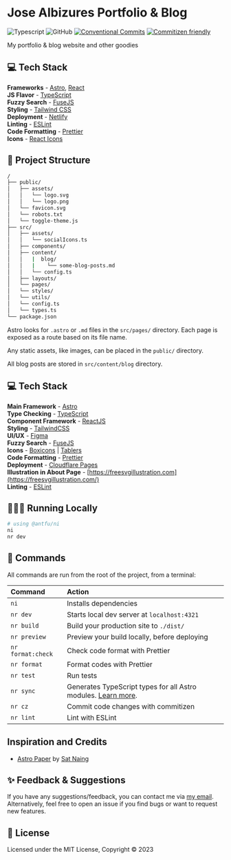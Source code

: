 # Jose Albizures Portfolio & Blog

![Typescript](https://img.shields.io/badge/TypeScript-007ACC?style=for-the-badge&logo=typescript&logoColor=white)
![GitHub](https://img.shields.io/github/license/albizures/albizures?color=%232F3741&style=for-the-badge)
[![Conventional Commits](https://img.shields.io/badge/Conventional%20Commits-1.0.0-%23FE5196?logo=conventionalcommits&logoColor=white&style=for-the-badge)](https://conventionalcommits.org)
[![Commitizen friendly](https://img.shields.io/badge/commitizen-friendly-brightgreen.svg?style=for-the-badge)](http://commitizen.github.io/cz-cli/)

My portfolio & blog website and other goodies

## 💻 Tech Stack

**Frameworks** - [Astro](https://astro.build), [React](https://react.dev)  
**JS Flavor** - [TypeScript](https://www.typescriptlang.org)  
**Fuzzy Search** - [FuseJS](https://fusejs.io)  
**Styling** - [Tailwind CSS](https://tailwindcss.com)  
**Deployment** - [Netlify](https://netlify.com)  
**Linting** - [ESLint](https://eslint.org)  
**Code Formatting** - [Prettier](https://prettier.io)  
**Icons** - [React Icons](react-icons.github.io/react-icons)

<!-- ## Lighthouse Score

<p align="center">
  <a href="https://pagespeed.web.dev/report?url=https%3A%2F%2Falbizures.com%2F&form_factor=desktop">
    <img width="710" alt="Jose Albizures Website Lighthouse Score" src="public/lighthouse-result.svg">
  <a>
</p> -->

## 🚀 Project Structure

```bash
/
├── public/
│   ├── assets/
│   │   └── logo.svg
│   │   └── logo.png
│   └── favicon.svg
│   └── robots.txt
│   └── toggle-theme.js
├── src/
│   ├── assets/
│   │   └── socialIcons.ts
│   ├── components/
│   ├── content/
│   │   |  blog/
│   │   |    └── some-blog-posts.md
│   │   └── config.ts
│   ├── layouts/
│   └── pages/
│   └── styles/
│   └── utils/
│   └── config.ts
│   └── types.ts
└── package.json
```

Astro looks for `.astro` or `.md` files in the `src/pages/` directory. Each page is exposed as a route based on its file name.

Any static assets, like images, can be placed in the `public/` directory.

All blog posts are stored in `src/content/blog` directory.

## 💻 Tech Stack

**Main Framework** - [Astro](https://astro.build/)  
**Type Checking** - [TypeScript](https://www.typescriptlang.org/)  
**Component Framework** - [ReactJS](https://reactjs.org/)  
**Styling** - [TailwindCSS](https://tailwindcss.com/)  
**UI/UX** - [Figma](https://figma.com)  
**Fuzzy Search** - [FuseJS](https://fusejs.io/)  
**Icons** - [Boxicons](https://boxicons.com/) | [Tablers](https://tabler-icons.io/)  
**Code Formatting** - [Prettier](https://prettier.io/)  
**Deployment** - [Cloudflare Pages](https://pages.cloudflare.com/)  
**Illustration in About Page** - [https://freesvgillustration.com](https://freesvgillustration.com/)  
**Linting** - [ESLint](https://eslint.org)

## 👨🏻‍💻 Running Locally

```bash
# using @antfu/ni
ni
nr dev
```

## 🧞 Commands

All commands are run from the root of the project, from a terminal:

| Command           | Action                                                                                                                           |
| :---------------- | :------------------------------------------------------------------------------------------------------------------------------- |
| `ni`              | Installs dependencies                                                                                                            |
| `nr dev`          | Starts local dev server at `localhost:4321`                                                                                      |
| `nr build`        | Build your production site to `./dist/`                                                                                          |
| `nr preview`      | Preview your build locally, before deploying                                                                                     |
| `nr format:check` | Check code format with Prettier                                                                                                  |
| `nr format`       | Format codes with Prettier                                                                                                       |
| `nr test`         | Run tests                                                                                                                        |
| `nr sync`         | Generates TypeScript types for all Astro modules. [Learn more](https://docs.astro.build/en/reference/cli-reference/#astro-sync). |
| `nr cz`           | Commit code changes with commitizen                                                                                              |
| `nr lint`         | Lint with ESLint                                                                                                                 |

## Inspiration and Credits

- [Astro Paper](https://github.com/satnaing/astro-paper) by [Sat Naing](https://satnaing.dev)

## ✨ Feedback & Suggestions

If you have any suggestions/feedback, you can contact me via [my email](mailto:jose@albizures.com). Alternatively, feel free to open an issue if you find bugs or want to request new features.

## 📜 License

Licensed under the MIT License, Copyright © 2023
